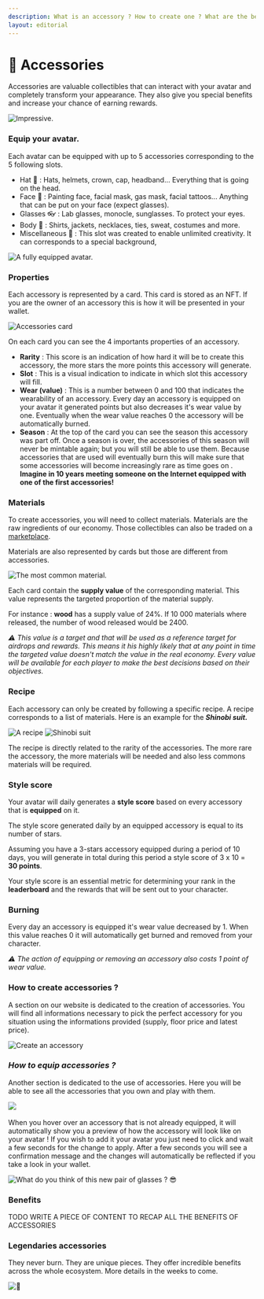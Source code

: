 ```yaml
---
description: What is an accessory ? How to create one ? What are the benefits ?
layout: editorial
---
```


# 👑 Accessories

Accessories are valuable collectibles that can interact with your avatar and completely transform your appearance. They also give you special benefits and increase your chance of earning rewards.

![Impressive.](../.gitbook/assets/export\_720\_30\_15\_15.gif)

### Equip your avatar.

Each avatar can be equipped with up to 5 accessories corresponding to the 5 following slots.&#x20;

* Hat 🎩  : Hats, helmets, crown, cap, headband... Everything that is going on the head.
* Face  👦 : Painting face, facial mask, gas mask, facial tattoos... Anything that can be put on your face (expect glasses).
* Glasses 👓 : Lab glasses, monocle, sunglasses. To protect your eyes.
* Body 👔 : Shirts, jackets, necklaces, ties, sweat, costumes and more.&#x20;
* Miscellaneous 🌈 :  This slot was created to enable unlimited creativity. It can corresponds to a special background,&#x20;

![A fully equipped avatar.](../.gitbook/assets/Capture\_decran\_2022-05-15\_a\_19.25.02.png)

### Properties

Each accessory is represented by a card. This card is stored as an NFT. If you are the owner of an accessory this is how it will be presented in your wallet.&#x20;

![Accessories card ](<../.gitbook/assets/Capture d’écran 2022-06-07 à 19.19.10.png>)

On each card you can see the 4 importants properties of an accessory.&#x20;

* **Rarity** : This score is an indication of how hard it will be to create this accessory, the more stars the more points this accessory will generate.&#x20;
* **Slot** : This is a visual indication to indicate in which slot this accessory will fill.&#x20;
* **Wear (value)** : This is a number between 0 and 100 that indicates the wearability of an accessory. Every day an accessory is equipped on your avatar it generated points but also decreases it's wear value by one. Eventually when the wear value reaches 0 the accessory will be automatically burned.
* **Season** : At the top of the card you can see the season this accessory was part off. Once a season is over, the accessories of this season will never be mintable again; but you will still be able to use them. Because accessories that are used will eventually burn this will make sure that some accessories will become increasingly rare as time goes on . **Imagine in 10 years meeting someone on the Internet equipped with one of the first accessories!**&#x20;

### **Materials**

To create accessories, you will need to collect materials. Materials are the raw ingredients  of our economy. Those collectibles can also be traded on a [marketplace](https://entrepot.app/marketplace/icpsquad2).&#x20;

Materials are also represented by cards but those are different from accessories.

![The most common material.](<../.gitbook/assets/Capture d’écran 2022-06-07 à 19.54.06.png>)

Each card contain the **supply value** of the corresponding material. This value represents the targeted proportion of the material supply.&#x20;

For instance : **wood** has a supply value of 24%. If 10 000 materials where released, the number of wood released would be 2400.&#x20;

_⚠️ This value is a target and that will be used as a reference target for airdrops and rewards. This means it his highly likely that at any point in time the targeted value doesn't match the value in the real economy. Every value will be available for each player to make the best decisions based on their objectives._

### Recipe

Each accessory can only be created by following a specific recipe. A recipe corresponds to a list of materials. Here is an example for the _**Shinobi suit.**_

![A recipe](<../.gitbook/assets/Capture d’écran 2022-06-07 à 20.02.12 (1).png>) ![Shinobi suit](<../.gitbook/assets/Capture d’écran 2022-06-07 à 20.06.29.png>)

The recipe is directly related to the rarity of the accessories. The more rare the accessory, the more materials will be needed and also less commons materials will be required.

### Style score

Your avatar will daily generates a **style score** based on every accessory that is **equipped** on it.

The style score generated daily by an equipped accessory is equal to its number of stars.&#x20;

Assuming you have a 3-stars accessory equipped during a period of 10 days, you will generate in total during this period a style score of 3 x 10 = **30 points**.

Your style score is an essential metric for determining your rank in the **leaderboard** and the rewards that will be sent out to your character.&#x20;

### Burning

Every day an accessory is equipped it's wear value decreased by 1. When this value reaches 0 it will automatically get burned and removed from your character.

_⚠️ The action of equipping or removing an accessory also costs 1 point of wear value._

### **How to create accessories ?**

A section on our website is dedicated to the creation of accessories. You will find all informations necessary to pick the perfect accessory for you situation using the informations provided (supply, floor price and latest price).&#x20;

![Create an accessory](<../.gitbook/assets/Capture d’écran 2022-06-08 à 16.57.04.png>)

### _How to equip accessories ?_

Another section is dedicated to the use of accessories. Here you will be able to see all the accessories that you own and play with them.

![](<../.gitbook/assets/Capture d’écran 2022-06-08 à 17.01.13.png>)

When you hover over an accessory that is not already equipped, it will automatically show you a preview of how the accessory will look like on your avatar ! If you wish to add it your avatar you just need to click and wait a few seconds for the change to apply. After a few seconds you will see a confirmation message and the changes will automatically be reflected if you take a look in your wallet.&#x20;

![What do you think of this new pair of glasses ? 😎](<../.gitbook/assets/Capture d’écran 2022-06-08 à 17.06.08.png>)

### Benefits

TODO WRITE A PIECE OF CONTENT TO RECAP ALL THE BENEFITS OF ACCESSORIES&#x20;

### Legendaries accessories&#x20;

They never burn. They are unique pieces. They offer incredible benefits across the whole ecosystem. More details in the weeks to come.

![🤯](../.gitbook/assets/IMG\_1062.jpg)
